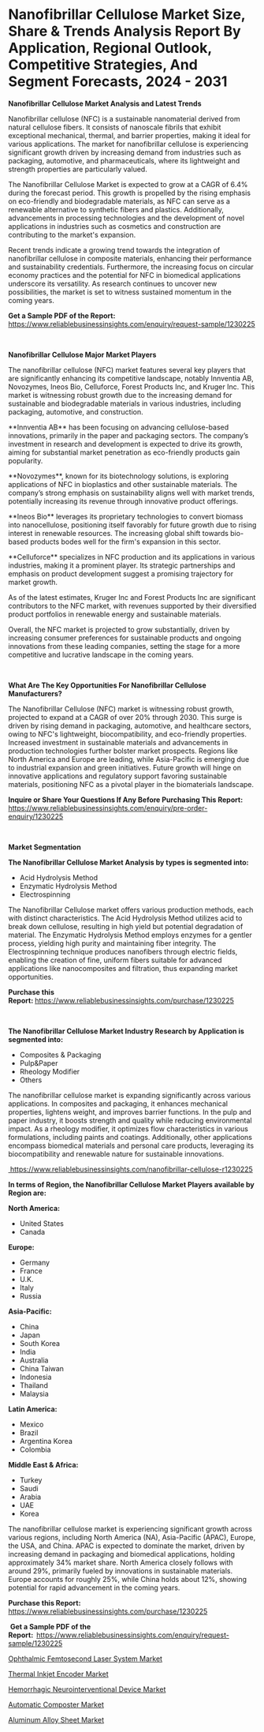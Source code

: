 <p><h1>Nanofibrillar Cellulose Market Size, Share & Trends Analysis Report By Application, Regional Outlook, Competitive Strategies, And Segment Forecasts, 2024 - 2031</h1></p><p><strong>Nanofibrillar Cellulose Market Analysis and Latest Trends</strong></p>
<p><p>Nanofibrillar cellulose (NFC) is a sustainable nanomaterial derived from natural cellulose fibers. It consists of nanoscale fibrils that exhibit exceptional mechanical, thermal, and barrier properties, making it ideal for various applications. The market for nanofibrillar cellulose is experiencing significant growth driven by increasing demand from industries such as packaging, automotive, and pharmaceuticals, where its lightweight and strength properties are particularly valued.</p><p>The Nanofibrillar Cellulose Market is expected to grow at a CAGR of 6.4% during the forecast period. This growth is propelled by the rising emphasis on eco-friendly and biodegradable materials, as NFC can serve as a renewable alternative to synthetic fibers and plastics. Additionally, advancements in processing technologies and the development of novel applications in industries such as cosmetics and construction are contributing to the market's expansion.</p><p>Recent trends indicate a growing trend towards the integration of nanofibrillar cellulose in composite materials, enhancing their performance and sustainability credentials. Furthermore, the increasing focus on circular economy practices and the potential for NFC in biomedical applications underscore its versatility. As research continues to uncover new possibilities, the market is set to witness sustained momentum in the coming years.</p></p>
<p><strong>Get a Sample PDF of the Report:&nbsp;</strong> <a href="https://www.reliablebusinessinsights.com/enquiry/request-sample/1230225?utm_campaign=1091&utm_medium=2&utm_source=Github&utm_content=ia&utm_term=10112024&utm_id=nanofibrillar-cellulose">https://www.reliablebusinessinsights.com/enquiry/request-sample/1230225</a></p>
<p>&nbsp;</p>
<p><strong>Nanofibrillar Cellulose Major Market Players</strong></p>
<p><p>The nanofibrillar cellulose (NFC) market features several key players that are significantly enhancing its competitive landscape, notably Innventia AB, Novozymes, Ineos Bio, Celluforce, Forest Products Inc, and Kruger Inc. This market is witnessing robust growth due to the increasing demand for sustainable and biodegradable materials in various industries, including packaging, automotive, and construction.</p><p>**Innventia AB** has been focusing on advancing cellulose-based innovations, primarily in the paper and packaging sectors. The company’s investment in research and development is expected to drive its growth, aiming for substantial market penetration as eco-friendly products gain popularity.</p><p>**Novozymes**, known for its biotechnology solutions, is exploring applications of NFC in bioplastics and other sustainable materials. The company’s strong emphasis on sustainability aligns well with market trends, potentially increasing its revenue through innovative product offerings.</p><p>**Ineos Bio** leverages its proprietary technologies to convert biomass into nanocellulose, positioning itself favorably for future growth due to rising interest in renewable resources. The increasing global shift towards bio-based products bodes well for the firm's expansion in this sector.</p><p>**Celluforce** specializes in NFC production and its applications in various industries, making it a prominent player. Its strategic partnerships and emphasis on product development suggest a promising trajectory for market growth.</p><p>As of the latest estimates, Kruger Inc and Forest Products Inc are significant contributors to the NFC market, with revenues supported by their diversified product portfolios in renewable energy and sustainable materials.</p><p>Overall, the NFC market is projected to grow substantially, driven by increasing consumer preferences for sustainable products and ongoing innovations from these leading companies, setting the stage for a more competitive and lucrative landscape in the coming years.</p></p>
<p>&nbsp;</p>
<p><strong>What Are The Key Opportunities For Nanofibrillar Cellulose Manufacturers?</strong></p>
<p><p>The Nanofibrillar Cellulose (NFC) market is witnessing robust growth, projected to expand at a CAGR of over 20% through 2030. This surge is driven by rising demand in packaging, automotive, and healthcare sectors, owing to NFC's lightweight, biocompatibility, and eco-friendly properties. Increased investment in sustainable materials and advancements in production technologies further bolster market prospects. Regions like North America and Europe are leading, while Asia-Pacific is emerging due to industrial expansion and green initiatives. Future growth will hinge on innovative applications and regulatory support favoring sustainable materials, positioning NFC as a pivotal player in the biomaterials landscape.</p></p>
<p><strong>Inquire or Share Your Questions If Any Before Purchasing This Report:</strong> <a href="https://www.reliablebusinessinsights.com/enquiry/pre-order-enquiry/1230225?utm_campaign=1091&utm_medium=2&utm_source=Github&utm_content=ia&utm_term=10112024&utm_id=nanofibrillar-cellulose">https://www.reliablebusinessinsights.com/enquiry/pre-order-enquiry/1230225</a></p>
<p>&nbsp;</p>
<p><strong>Market Segmentation</strong></p>
<p><strong>The Nanofibrillar Cellulose Market Analysis by types is segmented into:</strong></p>
<p><ul><li>Acid Hydrolysis Method</li><li>Enzymatic Hydrolysis Method</li><li>Electrospinning</li></ul></p>
<p><p>The Nanofibrillar Cellulose market offers various production methods, each with distinct characteristics. The Acid Hydrolysis Method utilizes acid to break down cellulose, resulting in high yield but potential degradation of material. The Enzymatic Hydrolysis Method employs enzymes for a gentler process, yielding high purity and maintaining fiber integrity. The Electrospinning technique produces nanofibers through electric fields, enabling the creation of fine, uniform fibers suitable for advanced applications like nanocomposites and filtration, thus expanding market opportunities.</p></p>
<p><strong>Purchase this Report:&nbsp;</strong><a href="https://www.reliablebusinessinsights.com/purchase/1230225?utm_campaign=1091&utm_medium=2&utm_source=Github&utm_content=ia&utm_term=10112024&utm_id=nanofibrillar-cellulose">https://www.reliablebusinessinsights.com/purchase/1230225</a></p>
<p>&nbsp;</p>
<p><strong>The Nanofibrillar Cellulose Market Industry Research by Application is segmented into:</strong></p>
<p><ul><li>Composites & Packaging</li><li>Pulp&Paper</li><li>Rheology Modifier</li><li>Others</li></ul></p>
<p><p>The nanofibrillar cellulose market is expanding significantly across various applications. In composites and packaging, it enhances mechanical properties, lightens weight, and improves barrier functions. In the pulp and paper industry, it boosts strength and quality while reducing environmental impact. As a rheology modifier, it optimizes flow characteristics in various formulations, including paints and coatings. Additionally, other applications encompass biomedical materials and personal care products, leveraging its biocompatibility and renewable nature for sustainable innovations.</p></p>
<p><a href="https://www.reliablebusinessinsights.com/nanofibrillar-cellulose-r1230225?utm_campaign=1091&utm_medium=2&utm_source=Github&utm_content=ia&utm_term=10112024&utm_id=nanofibrillar-cellulose">&nbsp;https://www.reliablebusinessinsights.com/nanofibrillar-cellulose-r1230225</a></p>
<p><strong>In terms of Region, the Nanofibrillar Cellulose Market Players available by Region are:</strong></p>
<p>
    <p> <strong> North America: </strong>
        <ul>
            <li>United States</li>
            <li>Canada</li>
        </ul>
        </p> 
    <p> <strong> Europe: </strong>
        <ul>
            <li>Germany</li>
            <li>France</li>
            <li>U.K.</li>
            <li>Italy</li>
            <li>Russia</li>
        </ul>
        </p> 
    <p> <strong> Asia-Pacific: </strong>
        <ul>
            <li>China</li>
            <li>Japan</li>
            <li>South Korea</li>
            <li>India</li>
            <li>Australia</li>
            <li>China Taiwan</li>
            <li>Indonesia</li>
            <li>Thailand</li>
            <li>Malaysia</li>
        </ul>
        </p> 
    <p> <strong> Latin America: </strong>
        <ul>
            <li>Mexico</li>
            <li>Brazil</li>
            <li>Argentina Korea</li>
            <li>Colombia</li>
        </ul>
        </p> 
    <p> <strong> Middle East & Africa: </strong>
        <ul>
            <li>Turkey</li>
            <li>Saudi</li>
            <li>Arabia</li>
            <li>UAE</li>
            <li>Korea</li>
        </ul>
    </p>
    </p>
<p><p>The nanofibrillar cellulose market is experiencing significant growth across various regions, including North America (NA), Asia-Pacific (APAC), Europe, the USA, and China. APAC is expected to dominate the market, driven by increasing demand in packaging and biomedical applications, holding approximately 34% market share. North America closely follows with around 29%, primarily fueled by innovations in sustainable materials. Europe accounts for roughly 25%, while China holds about 12%, showing potential for rapid advancement in the coming years.</p></p>
<p><strong>Purchase this Report: </strong><a href="https://www.reliablebusinessinsights.com/purchase/1230225?utm_campaign=1091&utm_medium=2&utm_source=Github&utm_content=ia&utm_term=10112024&utm_id=nanofibrillar-cellulose">https://www.reliablebusinessinsights.com/purchase/1230225</a></p>
<p>&nbsp;<strong>Get a Sample PDF of the Report:&nbsp;&nbsp;</strong><a href="https://www.reliablebusinessinsights.com/enquiry/request-sample/1230225?utm_campaign=1091&utm_medium=2&utm_source=Github&utm_content=ia&utm_term=10112024&utm_id=nanofibrillar-cellulose">https://www.reliablebusinessinsights.com/enquiry/request-sample/1230225</a></p>
<p><strong></strong></p>
<p><p><a href="https://issuu.com/reportprime-2/docs/ophthalmic-femtosecond-laser-system_b98b40c3b57e6a?utm_campaign=1091&utm_medium=2&utm_source=Github&utm_content=ia&utm_term=10112024&utm_id=nanofibrillar-cellulose">Ophthalmic Femtosecond Laser System Market</a></p><p><a href="https://www.linkedin.com/pulse/emerging-opportunities-challenges-global-thermal-inkjet-bwa6e?utm_campaign=1091&utm_medium=2&utm_source=Github&utm_content=ia&utm_term=10112024&utm_id=nanofibrillar-cellulose">Thermal Inkjet Encoder Market</a></p><p><a href="https://issuu.com/reportprime-2/docs/hemorrhagic-neurointerventional-dev_f013b509b8149e?utm_campaign=1091&utm_medium=2&utm_source=Github&utm_content=ia&utm_term=10112024&utm_id=nanofibrillar-cellulose">Hemorrhagic Neurointerventional Device Market</a></p><p><a href="https://www.linkedin.com/pulse/global-automatic-composter-market-pulse-trends-growth-sszhe?utm_campaign=1091&utm_medium=2&utm_source=Github&utm_content=ia&utm_term=10112024&utm_id=nanofibrillar-cellulose">Automatic Composter Market</a></p><p><a href="https://github.com/burdgexaraeqn/Market-Research-Report-List-1/blob/main/aluminum-alloy-sheet-market.md?utm_campaign=1091&utm_medium=2&utm_source=Github&utm_content=ia&utm_term=10112024&utm_id=nanofibrillar-cellulose">Aluminum Alloy Sheet Market</a></p></p>